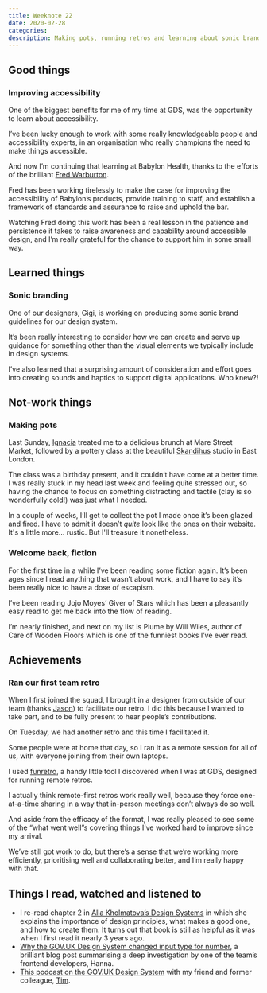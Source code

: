 ```yaml
---
title: Weeknote 22
date: 2020-02-28
categories:
description: Making pots, running retros and learning about sonic branding
---
```


## Good things

### Improving accessibility

One of the biggest benefits for me of my time at GDS, was the opportunity to learn about accessibility.

I’ve been lucky enough to work with some really knowledgeable people and accessibility experts, in an organisation who really champions the need to make things accessible.

And now I’m continuing that learning at Babylon Health, thanks to the efforts of the brilliant [Fred Warburton](https://twitter.com/FredWabz).

Fred has been working tirelessly to make the case for improving the accessibility of Babylon’s products, provide training to staff, and establish a framework of standards and assurance to raise and uphold the bar.

Watching Fred doing this work has been a real lesson in the patience and persistence it takes to raise awareness and capability around accessible design, and I’m really grateful for the chance to support him in some small way.

## Learned things

### Sonic branding

One of our designers, Gigi, is working on producing some sonic brand guidelines for our design system.

It’s been really interesting to consider how we can create and serve up guidance for something other than the visual elements we typically include in design systems.

I’ve also learned that a surprising amount of consideration and effort goes into creating sounds and haptics to support digital applications. Who knew?!

## Not-work things

### Making pots

Last Sunday, [Ignacia](https://twitter.com/ignaciaorellana) treated me to a delicious brunch at Mare Street Market, followed by a pottery class at the beautiful [Skandihus](https://www.skandihus.co.uk) studio in East London.

The class was a birthday present, and it couldn’t have come at a better time. I was really stuck in my head last week and feeling quite stressed out, so having the chance to focus on something distracting and tactile (clay is so wonderfully cold!) was just what I needed.

In a couple of weeks, I’ll get to collect the pot I made once it’s been glazed and fired. I have to admit it doesn’t _quite_ look like the ones on their website. It's a little more... rustic. But I'll treasure it nonetheless.


### Welcome back, fiction

For the first time in a while I’ve been reading some fiction again. It’s been ages since I read anything that wasn’t about work, and I have to say it’s been really nice to have a dose of escapism.

I’ve been reading Jojo Moyes’ Giver of Stars which has been a pleasantly easy read to get me back into the flow of reading.

I’m nearly finished, and next on my list is Plume by Will Wiles, author of Care of Wooden Floors which is one of the funniest books I’ve ever read.

## Achievements

### Ran our first team retro

When I first joined the squad, I brought in a designer from outside of our team (thanks [Jason](https://twitter.com/mrbootle)) to facilitate our retro. I did this because I wanted to take part, and to be fully present to hear people’s contributions.

On Tuesday, we had another retro and this time I facilitated it. 

Some people were at home that day, so I ran it as a remote session for all of us, with everyone joining from their own laptops. 

I used [funretro](https://funretro.io), a handy little tool I discovered when I was at GDS, designed for running remote retros.

I actually think remote-first retros work really well, because they force one-at-a-time sharing in a way that in-person meetings don’t always do so well.

And aside from the efficacy of the format, I was really pleased to see some of the “what went well”s covering things I’ve worked hard to improve since my arrival.

We’ve still got work to do, but there’s a sense that we’re working more efficiently, prioritising well and collaborating better, and I’m really happy with that.

## Things I read, watched and listened to

- I re-read chapter 2 in [Alla Kholmatova’s Design Systems](https://www.smashingmagazine.com/design-systems-book/) in which she explains the importance of design principles, what makes a good one, and how to create them. It turns out that book is still as helpful as it was when I first read it nearly 3 years ago.
- [Why the GOV.UK Design System changed input type for number](https://technology.blog.gov.uk/2020/02/24/why-the-gov-uk-design-system-team-changed-the-input-type-for-numbers/), a brilliant blog post summarising a deep investigation by one of the team’s frontend developers, Hanna.
- [This podcast on the GOV.UK Design System](https://gds.blog.gov.uk/2020/02/28/podcast-gov-uk-design-system/) with my friend and former colleague, [Tim](https://twitter.com/timpaul).
